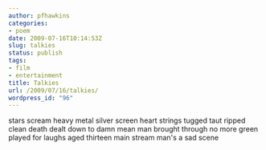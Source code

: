 ```yaml
---
author: pfhawkins
categories:
- poem
date: 2009-07-16T10:14:53Z
slug: talkies
status: publish
tags:
- film
- entertainment
title: Talkies
url: /2009/07/16/talkies/
wordpress_id: "96"
---
```


stars scream heavy metal silver screen
heart strings tugged taut ripped clean
death dealt down to damn mean
man brought through no more green
played for laughs aged thirteen
main stream man's a sad scene
